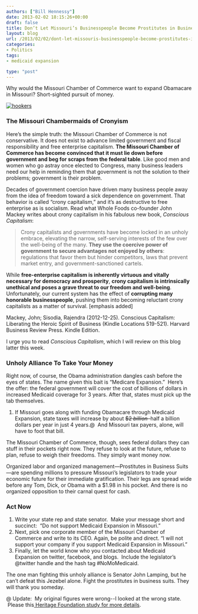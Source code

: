 ```yaml
---
authors: ["Bill Hennessy"]
date: 2013-02-02 18:15:26+00:00
draft: false
title: Don’t Let Missouri’s Businesspeople Become Prostitutes in Business Suits
layout: blog
url: /2013/02/02/dont-let-missouris-businesspeople-become-prostitutes-in-business-suits/
categories:
- Politics
tags:
- medicaid expansion

type: "post"
---
```


Why would the Missouri Chamber of Commerce want to expand Obamacare in Missouri? Short-sighted pursuit of money.

[![hookers](https://ludicrite.files.wordpress.com/2013/02/hookers_thumb.jpg)
](https://ludicrite.files.wordpress.com/2013/02/hookers.jpg)


### The Missouri Chambermaids of Cronyism


Here’s the simple truth: the Missouri Chamber of Commerce is not conservative. It does not exist to advance limited government and fiscal responsibility and free enterprise capitalism. **The Missouri Chamber of Commerce has become convinced that it must lie down before government and beg for scraps from the federal table**. Like good men and women who go astray once elected to Congress, many business leaders need our help in reminding them that government is not the solution to their problems; government is their problem.

Decades of government coercion have driven many business people away from the idea of freedom toward a sick dependence on government. That behavior is called “crony capitalism,” and it’s as destructive to free enterprise as is socialism. Read what Whole Foods co-founder John Mackey writes about crony capitalism in his fabulous new book, _Conscious Capitalism_:


> Crony capitalists and governments have become locked in an unholy embrace, elevating the narrow, self-serving interests of the few over the well-being of the many. **They use the coercive power of government to secure advantages not enjoyed by others**: regulations that favor them but hinder competitors, laws that prevent market entry, and government-sanctioned cartels.

While **free-enterprise capitalism is inherently virtuous and vitally necessary for democracy and prosperity**, **crony capitalism is intrinsically unethical and poses a grave threat to our freedom and well-being**. Unfortunately, our current system has the effect of **corrupting many honorable businesspeople**, pushing them into becoming reluctant crony capitalists as a matter of survival. [emphasis added]

Mackey, John; Sisodia, Rajendra (2012-12-25). Conscious Capitalism: Liberating the Heroic Spirit of Business (Kindle Locations 519-521). Harvard Business Review Press. Kindle Edition.


I urge you to read _Conscious Capitalism_, which I will review on this blog latter this week.


### Unholy Alliance To Take Your Money


Right now, of course, the Obama administration dangles cash before the eyes of states. The name given this bait is “Medicare Expansion.”  Here’s the offer: the federal government will cover the cost of billions of dollars in increased Medicaid coverage for 3 years. After that, states must pick up the tab themselves.



  1. If Missouri goes along with funding Obamacare through Medicaid Expansion, state taxes will increase by about <del>$2 _billion_  </del>half a billion dollars per year in just 4 years.@  And Missouri tax payers, alone, will have to foot that bill.

The Missouri Chamber of Commerce, though, sees federal dollars they can stuff in their pockets right now. They refuse to look at the future, refuse to plan, refuse to weigh their freedoms. They simply want money now.

Organized labor and organized management—Prostitutes in Business Suits—are spending millions to pressure Missouri’s legislators to trade your economic future for their immediate gratification. Their legs are spread wide before any Tom, Dick, or Obama with a $1.98 in his pocket. And there is no organized opposition to their carnal quest for cash.


### Act Now





1. Write your state rep and state senator.  Make your message short and succinct:  “Do not support Medicaid Expansion in Missouri.”
2. Next, pick one corporate member of the Missouri Chamber of Commerce and write to its CEO. Again, be polite and direct. “I will not support your company if you support Medicaid Expansion in Missouri.”
3. Finally, let the world know who you contacted about Medicaid Expansion on twitter, facebook, and blogs.  Include the legislator’s @twitter handle and the hash tag #NoMoMedicaid.

The one man fighting this unholy alliance is Senator John Lamping, but he can’t defeat this Jezebel alone. Fight the prostitutes in business suits. They will thank you someday.

@ Update:  My original figures were wrong--I looked at the wrong state.  Please this[ Heritage Foundation study for more details](https://www.heritage.org/research/reports/2012/08/medicaid-expansion-will-become-more-costly-to-states).
